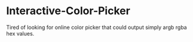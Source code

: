 # Interactive-Color-Picker
Tired of looking for online color picker that could output simply argb rgba hex values.
